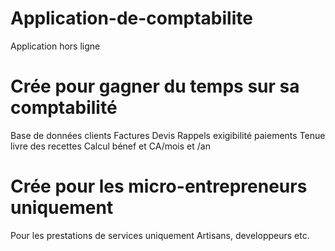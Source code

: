# Application-de-comptabilite
Application hors ligne
# Crée pour gagner du temps sur sa comptabilité
Base de données clients
Factures
Devis
Rappels exigibilité paiements
Tenue livre des recettes
Calcul bénef et CA/mois et /an
# Crée pour les micro-entrepreneurs uniquement
Pour les prestations de services uniquement
Artisans, developpeurs etc.